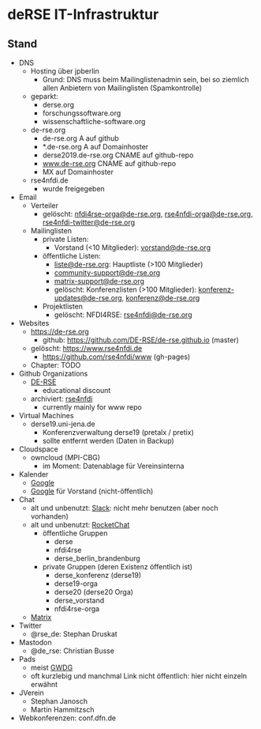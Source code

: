 # deRSE IT-Infrastruktur

## Stand

- DNS
    - Hosting über jpberlin
        - Grund: DNS muss beim Mailinglistenadmin sein, bei so ziemlich allen
                 Anbietern von Mailinglisten (Spamkontrolle)
    - geparkt:
        - derse.org
        - forschungssoftware.org
        - wissenschaftliche-software.org
    - de-rse.org
        - de-rse.org A auf github
        - *.de-rse.org A auf Domainhoster
        - derse2019.de-rse.org CNAME auf github-repo
        - www.de-rse.org CNAME auf github-repo
        - MX auf Domainhoster
    - rse4nfdi.de
        - wurde freigegeben
- Email
    - Verteiler
        - gelöscht: nfdi4rse-orga@de-rse.org, rse4nfdi-orga@de-rse.org, rse4nfdi-twitter@de-rse.org
    - Mailinglisten
        - private Listen:
            - Vorstand (<10 Mitglieder): vorstand@de-rse.org
        - öffentliche Listen:
            - liste@de-rse.org: Hauptliste (>100 Mitglieder)
            - community-support@de-rse.org
            - matrix-support@de-rse.org
            - gelöscht: Konferenzlisten (>100 Mitglieder): konferenz-updates@de-rse.org, konferenz@de-rse.org
        - Projektlisten
            - gelöscht: NFDI4RSE: rse4nfdi@de-rse.org
- Websites
    - https://de-rse.org
        - github: https://github.com/DE-RSE/de-rse.github.io (master)
    - gelöscht: https://www.rse4nfdi.de
        - https://github.com/rse4nfdi/www (gh-pages)
    - Chapter: TODO
- Github Organizations
    - [DE-RSE](https://github.com/orgs/DE-RSE/dashboard)
        - educational discount
    - archiviert: [rse4nfdi](https://github.com/orgs/rse4nfdi/dashboard)
        - currently mainly for www repo
- Virtual Machines
    - derse19.uni-jena.de
        - Konferenzverwaltung derse19 (pretalx / pretix)
        - sollte entfernt werden (Daten in Backup)
- Cloudspace
    - owncloud (MPI-CBG) 
        - im Moment: Datenablage für Vereinsinterna
- Kalender
    - [Google](deRSE@calender.google.com)
    - [Google](https://calendar.google.com/calendar?cid=amszcWVlaWlja3YwdWM5cnJoMzlrdWVqOWtAZ3JvdXAuY2FsZW5kYXIuZ29vZ2xlLmNvbQ) für Vorstand (nicht-öffentlich)
- Chat
    - alt und unbenutzt: [Slack](de-rse): nicht mehr benutzen (aber noch vorhanden)
    - alt und unbenutzt: [RocketChat](https://chat.gwdg.de)
        - öffentliche Gruppen
            - derse
            - nfdi4rse
            - derse_berlin_brandenburg
        - private Gruppen (deren Existenz öffentlich ist)
            - derse_konferenz (derse19)
            - derse19-orga
            - derse20 (derse20 Orga)
            - derse_vorstand
            - nfdi4rse-orga
     - [Matrix](matrix.md)
- Twitter
    - @rse_de: Stephan Druskat
- Mastodon
    - @de_rse: Christian Busse
- Pads
    - meist [GWDG](https://pad.gwdg.de/)
    - oft kurzlebig und manchmal Link nicht öffentlich: hier nicht einzeln erwähnt
- JVerein
    - Stephan Janosch
    - Martin Hammitzsch
- Webkonferenzen: conf.dfn.de

